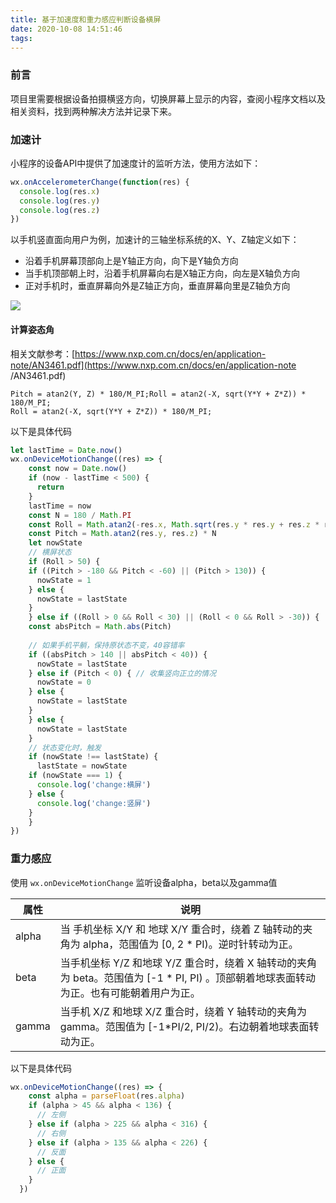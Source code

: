 ```yaml
---
title: 基于加速度和重力感应判断设备横屏
date: 2020-10-08 14:51:46
tags:
---
```


### 前言
项目里需要根据设备拍摄横竖方向，切换屏幕上显示的内容，查阅小程序文档以及相关资料，找到两种解决方法并记录下来。

### 加速计
小程序的设备API中提供了加速度计的监听方法，使用方法如下：
```javascript
wx.onAccelerometerChange(function(res) {
  console.log(res.x)
  console.log(res.y)
  console.log(res.z)
})
```
以手机竖直面向用户为例，加速计的三轴坐标系统的X、Y、Z轴定义如下：
- 沿着手机屏幕顶部向上是Y轴正方向，向下是Y轴负方向
- 当手机顶部朝上时，沿着手机屏幕向右是X轴正方向，向左是X轴负方向
- 正对手机时，垂直屏幕向外是Z轴正方向，垂直屏幕向里是Z轴负方向

<!-- more -->

<img src="/blog/images/加速计XYZ.jpg" />

#### 计算姿态角
相关文献参考：[https://www.nxp.com.cn/docs/en/application-note/AN3461.pdf](https://www.nxp.com.cn/docs/en/application-note
/AN3461.pdf)
```
Pitch = atan2(Y, Z) * 180/M_PI;Roll = atan2(-X, sqrt(Y*Y + Z*Z)) * 180/M_PI;
Roll = atan2(-X, sqrt(Y*Y + Z*Z)) * 180/M_PI;
```

以下是具体代码
```javascript
let lastTime = Date.now()
wx.onDeviceMotionChange((res) => {
    const now = Date.now()
    if (now - lastTime < 500) {
      return
    }
    lastTime = now
    const N = 180 / Math.PI
    const Roll = Math.atan2(-res.x, Math.sqrt(res.y * res.y + res.z * res.z)) * N
    const Pitch = Math.atan2(res.y, res.z) * N
    let nowState
    // 横屏状态
    if (Roll > 50) {
    if ((Pitch > -180 && Pitch < -60) || (Pitch > 130)) {
      nowState = 1
    } else {
      nowState = lastState
    }
    } else if ((Roll > 0 && Roll < 30) || (Roll < 0 && Roll > -30)) {
    const absPitch = Math.abs(Pitch)
    
    // 如果手机平躺，保持原状态不变，40容错率
    if ((absPitch > 140 || absPitch < 40)) {
      nowState = lastState
    } else if (Pitch < 0) { // 收集竖向正立的情况
      nowState = 0
    } else {
      nowState = lastState
    }
    } else {
      nowState = lastState
    }
    // 状态变化时，触发
    if (nowState !== lastState) {
      lastState = nowState
    if (nowState === 1) {
      console.log('change:横屏')
    } else {
      console.log('change:竖屏')
    }
    }
})

```

### 重力感应
使用 `wx.onDeviceMotionChange` 监听设备alpha，beta以及gamma值

| 属性 | 说明 |
|--|--|
| alpha | 当 手机坐标 X/Y 和 地球 X/Y 重合时，绕着 Z 轴转动的夹角为 alpha，范围值为 [0, 2 * PI)。逆时针转动为正。|
| beta |当手机坐标 Y/Z 和地球 Y/Z 重合时，绕着 X 轴转动的夹角为 beta。范围值为 [-1 * PI, PI) 。顶部朝着地球表面转动为正。也有可能朝着用户为正。 |
| gamma|当手机 X/Z 和地球 X/Z 重合时，绕着 Y 轴转动的夹角为 gamma。范围值为 [-1*PI/2, PI/2)。右边朝着地球表面转动为正。|

以下是具体代码
```javascript
wx.onDeviceMotionChange((res) => {
    const alpha = parseFloat(res.alpha)
    if (alpha > 45 && alpha < 136) {
      // 左侧
    } else if (alpha > 225 && alpha < 316) {
      // 右侧
    } else if (alpha > 135 && alpha < 226) {
      // 反面
    } else {
      // 正面
    }
  })
```
